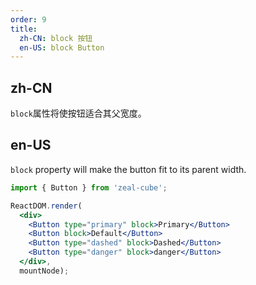 ```yaml
---
order: 9
title:
  zh-CN: block 按钮
  en-US: block Button
---
```


## zh-CN

`block`属性将使按钮适合其父宽度。

## en-US

`block` property will make the button fit to its parent width.

````jsx
import { Button } from 'zeal-cube';

ReactDOM.render(
  <div>
    <Button type="primary" block>Primary</Button>
    <Button block>Default</Button>
    <Button type="dashed" block>Dashed</Button>
    <Button type="danger" block>danger</Button>
  </div>,
  mountNode);
````
